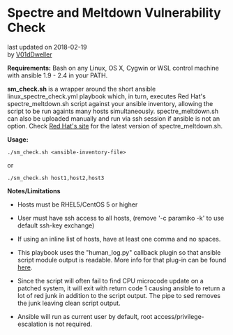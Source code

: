 # Spectre and Meltdown Vulnerability Check #
  last updated on 2018-02-19<br>
  by [V01dDweller](https://github.com/V01dDweller)

**Requirements:** Bash on any Linux, OS X, Cygwin or WSL control machine with ansible 1.9 - 2.4 in your PATH. 

**sm_check.sh** is a wrapper around the short ansible linux_spectre_check.yml playbook which, in turn, executes Red Hat's spectre_meltdown.sh script against your ansible inventory, allowing the script to be run againts many hosts simultaneously. spectre_meltdown.sh can also be uploaded manually and run via ssh session if ansible is not an option. Check [Red Hat's site](https://access.redhat.com/labsinfo/speculativeexecution) for the latest version of spectre_meltdown.sh.

**Usage:**

```
./sm_check.sh <ansible-inventory-file>
```

or

```
./sm_check.sh host1,host2,host3
```

**Notes/Limitations**
* Hosts must be RHEL5/CentOS 5 or higher
* User must have ssh access to all hosts, (remove '-c paramiko -k' to use default ssh-key exchange)
* If using an inline list of hosts, have at least one comma and no spaces.

* This playbook uses the "human_log.py" callback plugin so that ansible script module output is readable. More info for that plug-in can be found [here](https://github.com/n0ts/ansible-human_log).

* Since the script will often fail to find CPU microcode update on a patched system, it will exit with return code 1 causing ansible to return a lot of red junk in addition to the script output. The pipe to sed removes the junk leaving clean script output.

* Ansible will run as current user by default, root access/privilege-escalation is not required.
